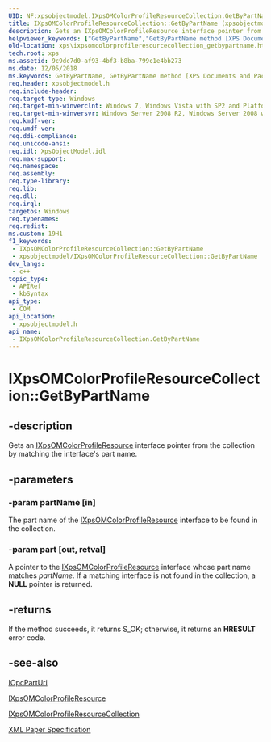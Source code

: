 ```yaml
---
UID: NF:xpsobjectmodel.IXpsOMColorProfileResourceCollection.GetByPartName
title: IXpsOMColorProfileResourceCollection::GetByPartName (xpsobjectmodel.h)
description: Gets an IXpsOMColorProfileResource interface pointer from the collection by matching the interface's part name.
helpviewer_keywords: ["GetByPartName","GetByPartName method [XPS Documents and Packaging]","GetByPartName method [XPS Documents and Packaging]","IXpsOMColorProfileResourceCollection interface","IXpsOMColorProfileResourceCollection interface [XPS Documents and Packaging]","GetByPartName method","IXpsOMColorProfileResourceCollection.GetByPartName","IXpsOMColorProfileResourceCollection::GetByPartName","xps.ixpsomcolorprofileresourcecollection_getbypartname","xpsobjectmodel/IXpsOMColorProfileResourceCollection::GetByPartName"]
old-location: xps\ixpsomcolorprofileresourcecollection_getbypartname.htm
tech.root: xps
ms.assetid: 9c9dc7d0-af93-4bf3-b8ba-799c1e4bb273
ms.date: 12/05/2018
ms.keywords: GetByPartName, GetByPartName method [XPS Documents and Packaging], GetByPartName method [XPS Documents and Packaging],IXpsOMColorProfileResourceCollection interface, IXpsOMColorProfileResourceCollection interface [XPS Documents and Packaging],GetByPartName method, IXpsOMColorProfileResourceCollection.GetByPartName, IXpsOMColorProfileResourceCollection::GetByPartName, xps.ixpsomcolorprofileresourcecollection_getbypartname, xpsobjectmodel/IXpsOMColorProfileResourceCollection::GetByPartName
req.header: xpsobjectmodel.h
req.include-header: 
req.target-type: Windows
req.target-min-winverclnt: Windows 7, Windows Vista with SP2 and Platform Update for Windows Vista [desktop apps \| UWP apps]
req.target-min-winversvr: Windows Server 2008 R2, Windows Server 2008 with SP2 and Platform Update for Windows Server 2008 [desktop apps \| UWP apps]
req.kmdf-ver: 
req.umdf-ver: 
req.ddi-compliance: 
req.unicode-ansi: 
req.idl: XpsObjectModel.idl
req.max-support: 
req.namespace: 
req.assembly: 
req.type-library: 
req.lib: 
req.dll: 
req.irql: 
targetos: Windows
req.typenames: 
req.redist: 
ms.custom: 19H1
f1_keywords:
 - IXpsOMColorProfileResourceCollection::GetByPartName
 - xpsobjectmodel/IXpsOMColorProfileResourceCollection::GetByPartName
dev_langs:
 - c++
topic_type:
 - APIRef
 - kbSyntax
api_type:
 - COM
api_location:
 - xpsobjectmodel.h
api_name:
 - IXpsOMColorProfileResourceCollection.GetByPartName
---
```


# IXpsOMColorProfileResourceCollection::GetByPartName


## -description

Gets an <a href="/windows/desktop/api/xpsobjectmodel/nn-xpsobjectmodel-ixpsomcolorprofileresource">IXpsOMColorProfileResource</a> interface pointer from the collection by matching the interface's part name.

## -parameters

### -param partName [in]

The part name of the <a href="/windows/desktop/api/xpsobjectmodel/nn-xpsobjectmodel-ixpsomcolorprofileresource">IXpsOMColorProfileResource</a> interface to be found in  the collection.

### -param part [out, retval]

A pointer to the <a href="/windows/desktop/api/xpsobjectmodel/nn-xpsobjectmodel-ixpsomcolorprofileresource">IXpsOMColorProfileResource</a> interface whose part name  matches <i>partName</i>. If a matching interface is not found in the collection, a <b>NULL</b> pointer is returned.

## -returns

If the method succeeds, it returns S_OK; otherwise, it returns an <b>HRESULT</b> error code.

## -see-also

<a href="/previous-versions/windows/desktop/api/msopc/nn-msopc-iopcparturi">IOpcPartUri</a>



<a href="/windows/desktop/api/xpsobjectmodel/nn-xpsobjectmodel-ixpsomcolorprofileresource">IXpsOMColorProfileResource</a>



<a href="/windows/desktop/api/xpsobjectmodel/nn-xpsobjectmodel-ixpsomcolorprofileresourcecollection">IXpsOMColorProfileResourceCollection</a>



<a href="https://www.microsoft.com/download/details.aspx?id=11816">XML Paper Specification</a>